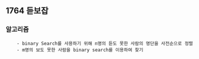 ## 1764 듣보잡

### 알고리즘
```
    - binary Search를 사용하기 위해 n명의 듣도 못한 사람의 명단을 사전순으로 정렬
    - m명의 보도 못한 사람을 binary search를 이용하여 찾기
```